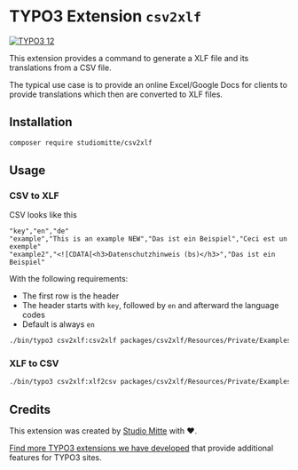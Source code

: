 # TYPO3 Extension `csv2xlf`


[![TYPO3 12](https://img.shields.io/badge/TYPO3-12-orange.svg)](https://get.typo3.org/version/12)

This extension provides a command to generate a XLF file and its translations from a CSV file.

The typical use case is to provide an online Excel/Google Docs for clients to provide translations which then are converted to XLF files.

## Installation

```bash
composer require studiomitte/csv2xlf
```

## Usage

### CSV to XLF

CSV looks like this
```csv
"key","en","de"
"example","This is an example NEW","Das ist ein Beispiel","Ceci est un exemple"
"example2","<![CDATA[<h3>Datenschutzhinweis (bs)</h3>","Das ist ein Beispiel"
```

With the following requirements:
- The first row is the header 
- The header starts with `key`, followed by `en` and afterward the language codes
- Default is always `en`


```bash
./bin/typo3 csv2xlf:csv2xlf packages/csv2xlf/Resources/Private/Examples/csv2xlf/in.csv packages/csv2xlf/Resources/Private/Examples/csv2xlf/out.xlf
```

### XLF to CSV

```bash
./bin/typo3 csv2xlf:xlf2csv packages/csv2xlf/Resources/Private/Examples/xlf2csv/in.xlf  packages/csv2xlf/Resources/Private/Examples/xlf2csv/out.csv de,fr,es
```

## Credits

This extension was created by [Studio Mitte](https://studiomitte.com) with ♥.

[Find more TYPO3 extensions we have developed](https://www.studiomitte.com/loesungen/typo3) that provide additional features for TYPO3 sites.
